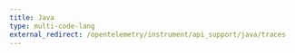 ```yaml
---
title: Java
type: multi-code-lang
external_redirect: /opentelemetry/instrument/api_support/java/traces
---
```

